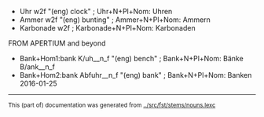 




















* Uhr w2f "(eng) clock" ;  Uhr+N+Pl+Nom: Uhren
* Ammer w2f "(eng) bunting" ;  Ammer+N+Pl+Nom: Ammern
* Karbonade w2f ;   Karbonade+N+Pl+Nom: Karbonaden






FROM APERTIUM and beyond



*	Bank+Hom1:bank K/uh__n_f "(eng) bench" ;  Bank+N+Pl+Nom: Bänke B/ank__n_f
* Bank+Hom2:bank Abfuhr__n_f "(eng) bank" ;  Bank+N+Pl+Nom: Banken
2016-01-25


* * *
<small>This (part of) documentation was generated from [../src/fst/stems/nouns.lexc](http://github.com/giellalt/lang-deu/blob/main/../src/fst/stems/nouns.lexc)</small>